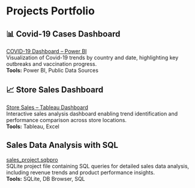# Projects Portfolio

## 📊 Covid-19 Cases Dashboard

[COVID-19 Dashboard – Power BI](https://app.powerbi.com/links/qxLq7TYl2A?ctid=0c8943ee-c370-4bb3-ba51-321f406f32ec&pbi_source=linkShare)  
Visualization of Covid-19 trends by country and date, highlighting key outbreaks and vaccination progress.  
**Tools:** Power BI, Public Data Sources

## 📈 Store Sales Dashboard

[Store Sales – Tableau Dashboard](https://public.tableau.com/views/StoreSales_17209666962120/Dashboard1)  
Interactive sales analysis dashboard enabling trend identification and performance comparison across store locations.  
**Tools:** Tableau, Excel

## Sales Data Analysis with SQL

[sales_project.sqbpro](https://github.com/KaterinaFrantzia/powerbi---projects/blob/main/sales_project.sqbpro)  
SQLite project file containing SQL queries for detailed sales data analysis, including revenue trends and product performance insights.  
**Tools:** SQLite, DB Browser, SQL








